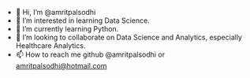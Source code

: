 - 👋 Hi, I’m @amritpalsodhi
- 👀 I’m interested in learning Data Science.
- 🌱 I’m currently learning Python.
- 💞️ I’m looking to collaborate on Data Science and Analytics, especially Healthcare Analytics.
- 📫 How to reach me github @amritpalsodhi or amritpalsodhi@hotmail.com

<!---
amritpalsodhi/amritpalsodhi is a ✨ special ✨ repository because its `README.md` (this file) appears on your GitHub profile.
You can click the Preview link to take a look at your changes.
--->
